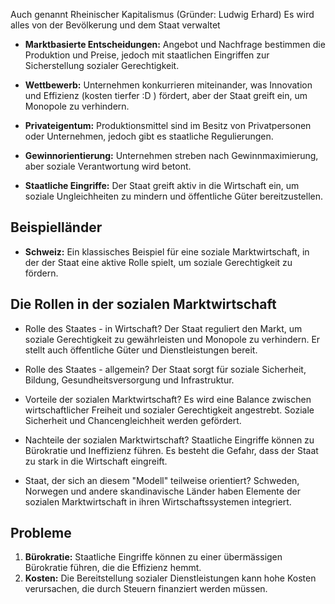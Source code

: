 Auch genannt Rheinischer Kapitalismus (Gründer: Ludwig Erhard)
Es wird alles von der Bevölkerung und dem Staat verwaltet

- **Marktbasierte Entscheidungen:** Angebot und Nachfrage bestimmen die Produktion und Preise, jedoch mit staatlichen Eingriffen zur Sicherstellung sozialer Gerechtigkeit.

- **Wettbewerb:** Unternehmen konkurrieren miteinander, was Innovation und Effizienz (kosten tierfer :D ) fördert, aber der Staat greift ein, um Monopole zu verhindern.

- **Privateigentum:** Produktionsmittel sind im Besitz von Privatpersonen oder Unternehmen, jedoch gibt es staatliche Regulierungen.

- **Gewinnorientierung:** Unternehmen streben nach Gewinnmaximierung, aber soziale Verantwortung wird betont.

- **Staatliche Eingriffe:** Der Staat greift aktiv in die Wirtschaft ein, um soziale Ungleichheiten zu mindern und öffentliche Güter bereitzustellen.
## Beispielländer

- **Schweiz:** Ein klassisches Beispiel für eine soziale Marktwirtschaft, in der der Staat eine aktive Rolle spielt, um soziale Gerechtigkeit zu fördern.
## Die Rollen in der sozialen Marktwirtschaft
- Rolle des Staates - in Wirtschaft? 
  Der Staat reguliert den Markt, um soziale Gerechtigkeit zu gewährleisten und Monopole zu verhindern. Er stellt auch öffentliche Güter und Dienstleistungen bereit.
  
- Rolle des Staates - allgemein? 
  Der Staat sorgt für soziale Sicherheit, Bildung, Gesundheitsversorgung und Infrastruktur.

- Vorteile der sozialen Marktwirtschaft?
  Es wird eine Balance zwischen wirtschaftlicher Freiheit und sozialer Gerechtigkeit angestrebt. Soziale Sicherheit und Chancengleichheit werden gefördert.

- Nachteile der sozialen Marktwirtschaft?
  Staatliche Eingriffe können zu Bürokratie und Ineffizienz führen. Es besteht die Gefahr, dass der Staat zu stark in die Wirtschaft eingreift.

- Staat, der sich an diesem "Modell" teilweise orientiert?
  Schweden, Norwegen und andere skandinavische Länder haben Elemente der sozialen Marktwirtschaft in ihren Wirtschaftssystemen integriert.
## Probleme
1. **Bürokratie:** Staatliche Eingriffe können zu einer übermässigen Bürokratie führen, die die Effizienz hemmt.
2. **Kosten:** Die Bereitstellung sozialer Dienstleistungen kann hohe Kosten verursachen, die durch Steuern finanziert werden müssen.